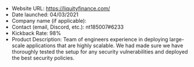 - Website URL: https://liquityfinance.com/
- Date launched: 04/03/2021
- Company name (if applicable):
- Contact (email, Discord, etc.): nt185007#6233
- Kickback Rate: 98%
- Product Description: Team of engineers experience in deploying large-scale applications that are highly scalable. We had made sure we have thoroughly tested the setup for any security vulnerabilities and deployed the best security policies.  
